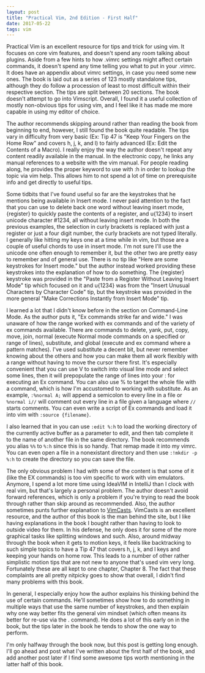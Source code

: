 ```yaml
---
layout: post
title: "Practical Vim, 2nd Edition - First Half"
date: 2017-05-22
tags: vim
---
```


Practical Vim is an excellent resource for tips and trick for using vim.
It focuses on core vim features, and doesn't spend any room talking about
plugins.  Aside from a few hints to how .vimrc settings might affect certain
commands, it doesn't spend any time telling you what to put in your .vimrc.
It does have an appendix about vimrc settings, in case you need some new ones.
The book is laid out as a series of 123 mostly standalone tips, although
they do follow a procession of least to most difficult within their
respective section.  The tips are split between 20 sections.  The book
doesn't attempt to go into Vimscript.  Overall, I found it a useful collection
of mostly non-obvious tips for using vim, and I feel like it has made me
more capable in using my editor of choice.

The author recommends skipping around rather than reading the book from
beginning to end, however, I still found the book quite readable.  The
tips vary in difficulty from very basic (Ex: Tip 47 is "Keep Your Fingers
on the Home Row" and covers h, j, k, and l) to fairly advanced (Ex:
Edit the Contents of a Macro).  I really enjoy the way the author doesn't
repeat any content readily available in the manual.  In the electronic copy,
he links any manual references to a website with the vim manual.  For people
reading along, he provides the proper keyword to use with :h in order to
lookup the topic via vim help.  This allows him to not spend a lot of time
on prerequisite info and get directly to useful tips.

Some tidbits that I've found useful so far are the keystrokes that he mentions
being available in Insert mode.  I never paid attention to the fact that you
can use <C-w> to delete back one word without leaving insert mode,
<C-r>{register} to quickly paste the contents of a register, and
<C-v>u{1234} to insert unicode character #1234, all without leaving insert
mode.  In both the previous examples, the selection in curly brackets is
replaced with just a register or just a four digit number, the curly brackets
are not typed literally.
I generally like hitting my keys one at a time while in vim, but
those are a couple of useful chords to use in insert mode.  I'm not sure
I'll use the unicode one often enough to remember it, but the other two
are pretty easy to remember and of general use.  There is no tip like
"Here are some keystrokes for Insert mode." but the author instead worked
providing these keystrokes into the explanation of how to do something.
The <C-r>{register} keystroke was provided in the "Paste from a Register
Without Leaving Insert Mode" tip which focused on it and <C-v>u{1234}
was from the "Insert Unusual Characters by Character Code" tip, but
the <C-w> keystroke was provided in the more general "Make Corrections
Instantly from Insert Mode" tip.

I learned a lot that I didn't know before in the section on Command-Line Mode.
As the author puts it, "Ex commands strike far and wide."  I was unaware of
how the range worked with ex commands and of the variety of ex commands
available.  There are commands to delete, yank, put, copy, move, join,
normal (execute Normal mode commands on a specified or range of lines),
substitute, and global (execute and ex command where a pattern matches).
I've used substitute a decent bit, but never remember knowing about the
others and how you can make them all work flexibly with a range without
having to move the cursor there first.  It's especially convenient that
you can use V to switch into visual line mode and select some lines, then
it will prepopulate the range of lines into your : for executing an Ex
command.  You can also use % to target the whole file with a command,
which is how I'm accustomed to working with substitute.  As an example,
`:%normal A;` will append a semicolon to every line in a file or
`%normal i//` will comment out every line in a file given a language
where `//` starts comments.  You can even write a script of Ex commands
and load it into vim with `:source {filename}`.

I also learned that in you can use `:edit %:h` to load the working directory
of the currently active buffer as a parameter to edit, and then tab complete
it to the name of another file in the same directory.  The book recommends
you alias `%%` to `%:h` since this is so handy.  That remap made it into my
vimrc.  You can even open a file in a nonexistant directory and then use
`:!mkdir -p %:h` to create the directory so you can save the file.

The only obvious problem I had with some of the content is that some of it
(like the EX commands) is too vim specific to work with vim emulators.
Anymore, I spend a lot more time using IdeaVIM in IntelliJ than I clock with
real vim, but that's largely a personal problem.  The author doesn't avoid
forward references, which is only a problem if you're trying to read the
book through rather than skip around as recommended.  Also, the author
sometimes punts further explanation to
[VimCasts](http://www.vimcasts.org/).  VimCasts is an excellent resource,
and the author of this book is the man behind the site, but I like having
explanations in the book I bought rather than having to look to outside
video for them.  In his defense, he only does it for some of the more
graphical tasks like splitting windows and such.  Also, around midway
through the book when it gets to motion keys, it feels like backtracking
to such simple topics to have a Tip 47 that covers h, j, k, and l keys
and keeping your hands on home row.  This leads to a number of other
rather simplistic motion tips that are not new to anyone that's used
vim very long.  Fortunately these are all kept to one chapter, Chapter 8.
The fact that these complaints are all pretty nitpicky goes to show
that overall, I didn't find many problems with this book.

In general, I especially enjoy how the author explains his thinking behind
the use of
certain commands.  He'll sometimes show how to do something in multiple
ways that use the same number of keystrokes, and then explain why one way
better fits the general vim mindset (which often means its better for
re-use via the . command).  He does a lot of this early on in the book,
but the tips later in the book he tends to show the one way to perform.

I'm only halfway through the book now, but this post is getting long
enough.  I'll go ahead and post what I've written about the first half
of the book, and add another post later if I find some awesome tips
worth mentioning in the latter half of this book.

